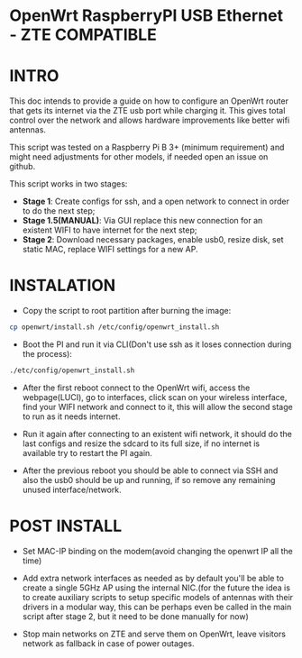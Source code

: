 # OpenWrt RaspberryPI USB Ethernet - ZTE COMPATIBLE

# INTRO

This doc intends to provide a guide on how to configure an OpenWrt router that gets its internet via the ZTE usb port while charging it. This gives total control over the network and allows hardware improvements like better wifi antennas.

This script was tested on a Raspberry Pi B 3+ (minimum requirement) and might need adjustments for other models, if needed open an issue on github.

This script works in two stages:

- **Stage 1**: Create configs for ssh, and a open network to connect in order to do the next step;
- **Stage 1.5(MANUAL)**: Via GUI replace this new connection for an existent WIFI to have internet for the next step;
- **Stage 2**: Download necessary packages, enable usb0, resize disk, set static MAC, replace WIFI settings for a new AP.

# INSTALATION

- Copy the script to root partition after burning the image:

```bash
cp openwrt/install.sh /etc/config/openwrt_install.sh
```

- Boot the PI and run it via CLI(Don't use ssh as it loses connection during the process):

```bash
./etc/config/openwrt_install.sh
```

- After the first reboot connect to the OpenWrt wifi, access the webpage(LUCI), go to interfaces, click scan on your wireless interface, find your WIFI network and connect to it, this will allow the second stage to run as it needs internet.

- Run it again after connecting to an existent wifi network, it should do the last configs and resize the sdcard to its full size, if no internet is available try to restart the PI again.

- After the previous reboot you should be able to connect via SSH and also the usb0 should be up and running, if so remove any remaining unused interface/network.

# POST INSTALL

- Set MAC-IP binding on the modem(avoid changing the openwrt IP all the time)

- Add extra network interfaces as needed as by default you'll be able to create a single 5GHz AP using the internal NIC.(for the future the idea is to create auxiliary scripts to setup specific models of antennas with their drivers in a modular way, this can be perhaps even be called in the main script after stage 2, but it need to be done manually for now)

- Stop main networks on ZTE and serve them on OpenWrt, leave visitors network as fallback in case of power outages.

